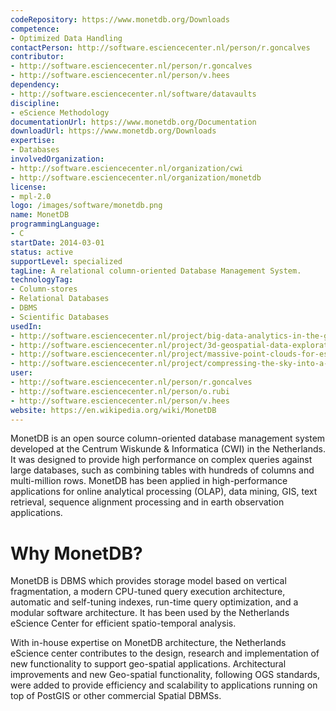 ```yaml
---
codeRepository: https://www.monetdb.org/Downloads
competence:
- Optimized Data Handling
contactPerson: http://software.esciencecenter.nl/person/r.goncalves
contributor:
- http://software.esciencecenter.nl/person/r.goncalves
- http://software.esciencecenter.nl/person/v.hees
dependency:
- http://software.esciencecenter.nl/software/datavaults
discipline:
- eScience Methodology
documentationUrl: https://www.monetdb.org/Documentation
downloadUrl: https://www.monetdb.org/Downloads
expertise:
- Databases
involvedOrganization:
- http://software.esciencecenter.nl/organization/cwi
- http://software.esciencecenter.nl/organization/monetdb
license:
- mpl-2.0
logo: /images/software/monetdb.png
name: MonetDB
programmingLanguage:
- C
startDate: 2014-03-01
status: active
supportLevel: specialized
tagLine: A relational column-oriented Database Management System.
technologyTag:
- Column-stores
- Relational Databases
- DBMS
- Scientific Databases
usedIn:
- http://software.esciencecenter.nl/project/big-data-analytics-in-the-geo-spatial-domain
- http://software.esciencecenter.nl/project/3d-geospatial-data-exploration-for-modern-risk-management-systems
- http://software.esciencecenter.nl/project/massive-point-clouds-for-esciences
- http://software.esciencecenter.nl/project/compressing-the-sky-into-a-large-collection-of-statistical-models
user:
- http://software.esciencecenter.nl/person/r.goncalves
- http://software.esciencecenter.nl/person/o.rubi
- http://software.esciencecenter.nl/person/v.hees
website: https://en.wikipedia.org/wiki/MonetDB
---
```

MonetDB is an open source column-oriented database management system developed
at the Centrum Wiskunde & Informatica (CWI) in the Netherlands. It was designed
to provide high performance on complex queries against large databases, such as
combining tables with hundreds of columns and multi-million rows. MonetDB has
been applied in high-performance applications for online analytical processing
(OLAP), data mining, GIS, text retrieval, sequence alignment processing and in
earth observation applications.

# Why MonetDB?

MonetDB is DBMS which provides storage model based on vertical fragmentation,
a modern CPU-tuned query execution architecture, automatic and self-tuning indexes,
run-time query optimization, and a modular software architecture. It has been
used by the Netherlands eScience Center for efficient spatio-temporal analysis.

With in-house expertise on MonetDB architecture, the Netherlands eScience center
contributes to the design, research and implementation of new functionality to
support geo-spatial applications. Architectural improvements and new Geo-spatial
functionality, following OGS standards, were added to provide efficiency and
scalability to applications running on top of PostGIS or other commercial Spatial
DBMSs.
